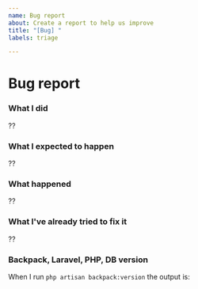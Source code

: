 ```yaml
---
name: Bug report
about: Create a report to help us improve
title: "[Bug] "
labels: triage

---
```


# Bug report

### What I did

??

### What I expected to happen

??

### What happened

??

### What I've already tried to fix it

??

### Backpack, Laravel, PHP, DB version

When I run ```php artisan backpack:version``` the output is:
